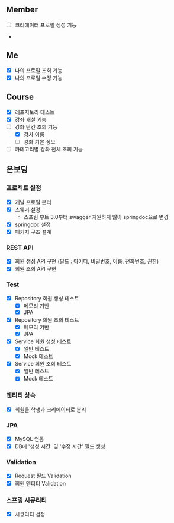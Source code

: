 
## Member
- [ ] 크리에이터 프로필 생성 기능
- 

## Me
- [x] 나의 프로필 조회 기능
- [x] 나의 프로필 수정 기능

## Course
- [x] 레포지토리 테스트
- [x] 강좌 개설 기능 
- [ ] 강좌 단건 조회 기능
  - [x] 강사 이름
  - [ ] 강좌 기본 정보
- [ ] 카테고리별 강좌 전체 조회 기능

## 온보딩

### 프로젝트 설정
- [x] 개발 프로필 분리
- [x] ~~스웨거 설정~~
  - 스프링 부트 3.0부터 swagger 지원하지 않아 springdoc으로 변경
- [x] springdoc 설정
- [x] 패키지 구조 설계

### REST API
- [x] 회원 생성 API 구현 (필드 : 아이디, 비밀번호, 이름, 전화번호, 권한)
- [x] 회원 조회 API 구현 

### Test
- [x] Repository 회원 생성 테스트
  - [x] 메모리 기반
  - [x] JPA
- [x] Repository 회원 조회 테스트
  - [x] 메모리 기반
  - [x] JPA 
- [x] Service 회원 생성 테스트
  - [x] 일반 테스트
  - [x] Mock 테스트
- [x] Service 회원 조회 테스트
  - [x] 일반 테스트
  - [x] Mock 테스트

### 엔티티 상속
- [x] 회원을 학생과 크리에이터로 분리

### JPA
- [x] MySQL 연동
- [x] DB에 '생성 시간' 및 '수정 시간' 필드 생성

### Validation
- [x] Request 필드 Validation
- [x] 회원 엔티티 Validation

### 스프링 시큐리티
- [x] 시큐리티 설정
